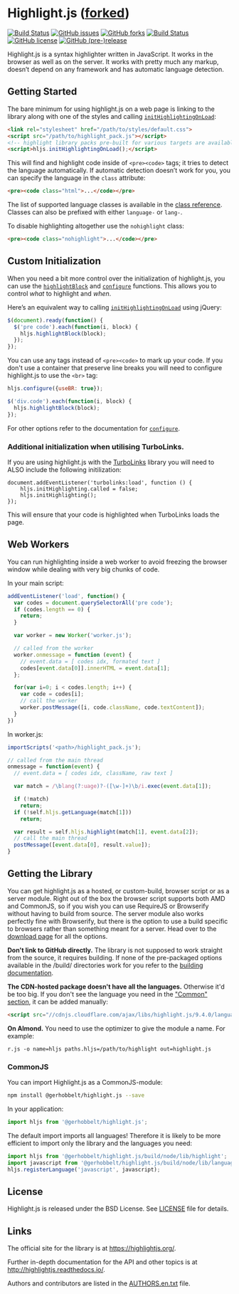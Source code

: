 # Highlight.js ([forked](https://github.com/GerHobbelt/highlight.js))

[![Build Status](https://travis-ci.org/GerHobbelt/highlight.js.svg?branch=master)](https://travis-ci.org/GerHobbelt/highlight.js) 
[![GitHub issues](https://img.shields.io/github/issues/GerHobbelt/highlight.js.svg)](https://github.com/GerHobbelt/highlight.js/issues) 
[![GitHub forks](https://img.shields.io/github/forks/GerHobbelt/highlight.js.svg)](https://github.com/GerHobbelt/highlight.js/network) 
[![Build Status](https://travis-ci.org/GerHobbelt/highlight.js.svg?branch=master)](https://travis-ci.org/GerHobbelt/highlight.js)
[![GitHub license](https://img.shields.io/github/license/GerHobbelt/highlight.js.svg)](https://github.com/GerHobbelt/highlight.js/blob/master/LICENSE) 
[![GitHub (pre-)release](https://img.shields.io/github/release/qubyte/rubidium/all.svg)](https://github.com/GerHobbelt/highlight.js/releases)


Highlight.js is a syntax highlighter written in JavaScript. It works in
the browser as well as on the server. It works with pretty much any
markup, doesn’t depend on any framework and has automatic language
detection.


## Getting Started

The bare minimum for using highlight.js on a web page is linking to the
library along with one of the styles and calling
[`initHighlightingOnLoad`][1]:

```html
<link rel="stylesheet" href="/path/to/styles/default.css">
<script src="/path/to/highlight_pack.js"></script>
<!-- highlight library packs pre-built for various targets are available in /build/<env>/ -->
<script>hljs.initHighlightingOnLoad();</script>
```

This will find and highlight code inside of `<pre><code>` tags; it tries
to detect the language automatically. If automatic detection doesn’t
work for you, you can specify the language in the `class` attribute:

```html
<pre><code class="html">...</code></pre>
```

The list of supported language classes is available in the [class
reference][2].  Classes can also be prefixed with either `language-` or
`lang-`.

To disable highlighting altogether use the `nohighlight` class:

```html
<pre><code class="nohighlight">...</code></pre>
```

## Custom Initialization

When you need a bit more control over the initialization of
highlight.js, you can use the [`highlightBlock`][3] and [`configure`][4]
functions. This allows you to control *what* to highlight and *when*.

Here’s an equivalent way to calling [`initHighlightingOnLoad`][1] using
jQuery:

```javascript
$(document).ready(function() {
  $('pre code').each(function(i, block) {
    hljs.highlightBlock(block);
  });
});
```

You can use any tags instead of `<pre><code>` to mark up your code. If
you don't use a container that preserve line breaks you will need to
configure highlight.js to use the `<br>` tag:

```javascript
hljs.configure({useBR: true});

$('div.code').each(function(i, block) {
  hljs.highlightBlock(block);
});
```

For other options refer to the documentation for [`configure`][4].


### Additional initialization when utilising TurboLinks.

If you are using highlight.js with the [TurboLinks](https://github.com/turbolinks/turbolinks) library you will need to ALSO include the following initilization:

```
document.addEventListener('turbolinks:load', function () {
    hljs.initHighlighting.called = false;
    hljs.initHighlighting();
});
```

This will ensure that your code is highlighted when TurboLinks loads the page.


## Web Workers

You can run highlighting inside a web worker to avoid freezing the browser
window while dealing with very big chunks of code.

In your main script:

```javascript
addEventListener('load', function() {
  var codes = document.querySelectorAll('pre code');
  if (codes.length == 0) {
    return;
  }

  var worker = new Worker('worker.js');

  // called from the worker
  worker.onmessage = function (event) {
    // event.data = [ codes idx, formated text ]
    codes[event.data[0]].innerHTML = event.data[1];
  };

  for(var i=0; i < codes.length; i++) {
    var code = codes[i];
    // call the worker
    worker.postMessage([i, code.className, code.textContent]);
  }
})
```

In worker.js:

```javascript
importScripts('<path>/highlight_pack.js');

// called from the main thread
onmessage = function(event) {
  // event.data = [ codes idx, className, raw text ]

  var match = /\blang(?:uage)?-([\w-]+)\b/i.exec(event.data[1]);

  if (!match)
    return;
  if (!self.hljs.getLanguage(match[1]))
    return;

  var result = self.hljs.highlight(match[1], event.data[2]);
  // call the main thread
  postMessage([event.data[0], result.value]);
}
```


## Getting the Library

You can get highlight.js as a hosted, or custom-build, browser script or
as a server module. Right out of the box the browser script supports
both AMD and CommonJS, so if you wish you can use RequireJS or
Browserify without having to build from source. The server module also
works perfectly fine with Browserify, but there is the option to use a
build specific to browsers rather than something meant for a server.
Head over to the [download page][5] for all the options.

**Don't link to GitHub directly.** The library is not supposed to work straight
from the source, it requires building. If none of the pre-packaged options 
available in the /build/ directories
work for you refer to the [building documentation][6].

**The CDN-hosted package doesn't have all the languages.** Otherwise it'd be
too big. If you don't see the language you need in the ["Common" section][5],
it can be added manually:

```html
<script src="//cdnjs.cloudflare.com/ajax/libs/highlight.js/9.4.0/languages/go.min.js"></script>
```

**On Almond.** You need to use the optimizer to give the module a name. For
example:

```
r.js -o name=hljs paths.hljs=/path/to/highlight out=highlight.js
```


### CommonJS

You can import Highlight.js as a CommonJS-module:

```bash
npm install @gerhobbelt/highlight.js --save
```

In your application:

```javascript
import hljs from '@gerhobbelt/highlight.js';
```

The default import imports all languages! Therefore it is likely to be more efficient to import only the library and the languages you need:

```javascript
import hljs from '@gerhobbelt/highlight.js/build/node/lib/highlight';
import javascript from '@gerhobbelt/highlight.js/build/node/lib/languages/javascript';
hljs.registerLanguage('javascript', javascript);
```


## License

Highlight.js is released under the BSD License. See [LICENSE][7] file
for details.


## Links

The official site for the library is at <https://highlightjs.org/>.

Further in-depth documentation for the API and other topics is at
<http://highlightjs.readthedocs.io/>.

Authors and contributors are listed in the [AUTHORS.en.txt][8] file.

[1]: http://highlightjs.readthedocs.io/en/latest/api.html#inithighlightingonload
[2]: http://highlightjs.readthedocs.io/en/latest/css-classes-reference.html
[3]: http://highlightjs.readthedocs.io/en/latest/api.html#highlightblock-block
[4]: http://highlightjs.readthedocs.io/en/latest/api.html#configure-options
[5]: https://highlightjs.org/download/
[6]: http://highlightjs.readthedocs.io/en/latest/building-testing.html
[7]: https://github.com/highlightjs/highlight.js/blob/master/LICENSE
[8]: https://github.com/highlightjs/highlight.js/blob/master/AUTHORS.en.txt

